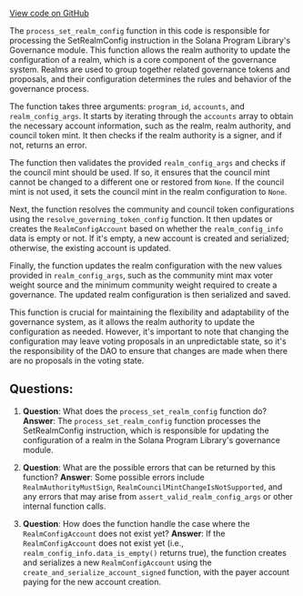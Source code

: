 [View code on GitHub](https://github.com/solana-labs/solana-program-library/governance/program/src/processor/process_set_realm_config.rs)

The `process_set_realm_config` function in this code is responsible for processing the SetRealmConfig instruction in the Solana Program Library's Governance module. This function allows the realm authority to update the configuration of a realm, which is a core component of the governance system. Realms are used to group together related governance tokens and proposals, and their configuration determines the rules and behavior of the governance process.

The function takes three arguments: `program_id`, `accounts`, and `realm_config_args`. It starts by iterating through the `accounts` array to obtain the necessary account information, such as the realm, realm authority, and council token mint. It then checks if the realm authority is a signer, and if not, returns an error.

The function then validates the provided `realm_config_args` and checks if the council mint should be used. If so, it ensures that the council mint cannot be changed to a different one or restored from `None`. If the council mint is not used, it sets the council mint in the realm configuration to `None`.

Next, the function resolves the community and council token configurations using the `resolve_governing_token_config` function. It then updates or creates the `RealmConfigAccount` based on whether the `realm_config_info` data is empty or not. If it's empty, a new account is created and serialized; otherwise, the existing account is updated.

Finally, the function updates the realm configuration with the new values provided in `realm_config_args`, such as the community mint max voter weight source and the minimum community weight required to create a governance. The updated realm configuration is then serialized and saved.

This function is crucial for maintaining the flexibility and adaptability of the governance system, as it allows the realm authority to update the configuration as needed. However, it's important to note that changing the configuration may leave voting proposals in an unpredictable state, so it's the responsibility of the DAO to ensure that changes are made when there are no proposals in the voting state.
## Questions: 
 1. **Question**: What does the `process_set_realm_config` function do?
   **Answer**: The `process_set_realm_config` function processes the SetRealmConfig instruction, which is responsible for updating the configuration of a realm in the Solana Program Library's governance module.

2. **Question**: What are the possible errors that can be returned by this function?
   **Answer**: Some possible errors include `RealmAuthorityMustSign`, `RealmCouncilMintChangeIsNotSupported`, and any errors that may arise from `assert_valid_realm_config_args` or other internal function calls.

3. **Question**: How does the function handle the case where the `RealmConfigAccount` does not exist yet?
   **Answer**: If the `RealmConfigAccount` does not exist yet (i.e., `realm_config_info.data_is_empty()` returns true), the function creates and serializes a new `RealmConfigAccount` using the `create_and_serialize_account_signed` function, with the payer account paying for the new account creation.